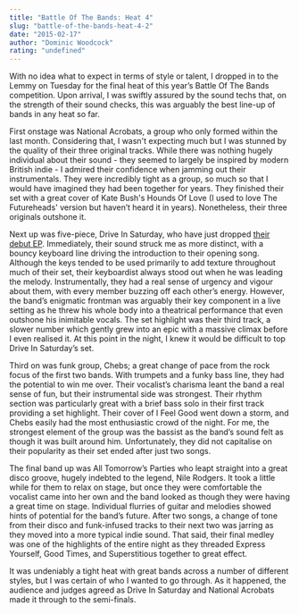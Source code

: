 ```yaml
---
title: "Battle Of The Bands: Heat 4"
slug: "battle-of-the-bands-heat-4-2"
date: "2015-02-17"
author: "Dominic Woodcock"
rating: "undefined"
---
```


With no idea what to expect in terms of style or talent, I dropped in to the Lemmy on Tuesday for the final heat of this year’s Battle Of The Bands competition. Upon arrival, I was swiftly assured by the sound techs that, on the strength of their sound checks, this was arguably the best line-up of bands in any heat so far.

First onstage was National Acrobats, a group who only formed within the last month. Considering that, I wasn't expecting much but I was stunned by the quality of their three original tracks. While there was nothing hugely individual about their sound - they seemed to largely be inspired by modern British indie - I admired their confidence when jamming out their instrumentals. They were incredibly tight as a group, so much so that I would have imagined they had been together for years. They finished their set with a great cover of Kate Bush's Hounds Of Love (I used to love The Futureheads' version but haven’t heard it in years). Nonetheless, their three originals outshone it.

Next up was five-piece, Drive In Saturday, who have just dropped [their debut EP](http://pearshapedexeter.com/drive-in-saturday-drive-in-saturday-ep/). Immediately, their sound struck me as more distinct, with a bouncy keyboard line driving the introduction to their opening song. Although the keys tended to be used primarily to add texture throughout much of their set, their keyboardist always stood out when he was leading the melody. Instrumentally, they had a real sense of urgency and vigour about them, with every member buzzing off each other’s energy. However, the band’s enigmatic frontman was arguably their key component in a live setting as he threw his whole body into a theatrical performance that even outshone his inimitable vocals. The set highlight was their third track, a slower number which gently grew into an epic with a massive climax before I even realised it. At this point in the night, I knew it would be difficult to top Drive In Saturday’s set.

Third on was funk group, Chebs; a great change of pace from the rock focus of the first two bands. With trumpets and a funky bass line, they had the potential to win me over. Their vocalist’s charisma leant the band a real sense of fun, but their instrumental side was strongest. Their rhythm section was particularly great with a brief bass solo in their first track providing a set highlight. Their cover of I Feel Good went down a storm, and Chebs easily had the most enthusiastic crowd of the night. For me, the strongest element of the group was the bassist as the band’s sound felt as though it was built around him. Unfortunately, they did not capitalise on their popularity as their set ended after just two songs.

The final band up was All Tomorrow’s Parties who leapt straight into a great disco groove, hugely indebted to the legend, Nile Rodgers. It took a little while for them to relax on stage, but once they were comfortable the vocalist came into her own and the band looked as though they were having a great time on stage. Individual flurries of guitar and melodies showed hints of potential for the band’s future. After two songs, a change of tone from their disco and funk-infused tracks to their next two was jarring as they moved into a more typical indie sound. That said, their final medley was one of the highlights of the entire night as they threaded Express Yourself, Good Times, and Superstitious together to great effect.

It was undeniably a tight heat with great bands across a number of different styles, but I was certain of who I wanted to go through. As it happened, the audience and judges agreed as Drive In Saturday and National Acrobats made it through to the semi-finals.
